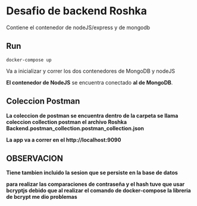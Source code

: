 # Desafio de backend Roshka

Contiene el contenedor de nodeJS/express y de mongodb

## Run

```
docker-compose up
```

Va a inicializar y correr los dos contenedores de MongoDB y nodeJS

**El contenedor de NodeJS** se encuentra conectado **al de MongoDB**.

## Coleccion Postman

**La coleccion de postman se encuentra dentro de la carpeta se llama coleccion collection postman el archivo Roshka Backend.postman_collection.postman_collection.json**

**La app va a correr en el http://localhost:9090**

## OBSERVACION

**Tiene tambien incluido la sesion que se persiste en la base de datos**

**para realizar las comparaciones de contraseña y el hash tuve que usar bcryptjs debido que al realizar el comando de docker-compose la libreria de bcrypt me dio problemas**

